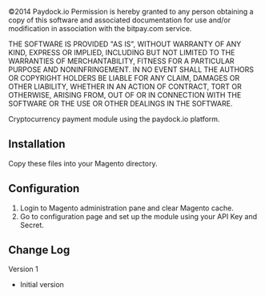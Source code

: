 ©2014 Paydock.io
Permission is hereby granted to any person obtaining a copy of this software
and associated documentation for use and/or modification in association with
the bitpay.com service.

THE SOFTWARE IS PROVIDED "AS IS", WITHOUT WARRANTY OF ANY KIND, EXPRESS OR
IMPLIED, INCLUDING BUT NOT LIMITED TO THE WARRANTIES OF MERCHANTABILITY,
FITNESS FOR A PARTICULAR PURPOSE AND NONINFRINGEMENT. IN NO EVENT SHALL THE
AUTHORS OR COPYRIGHT HOLDERS BE LIABLE FOR ANY CLAIM, DAMAGES OR OTHER
LIABILITY, WHETHER IN AN ACTION OF CONTRACT, TORT OR OTHERWISE, ARISING FROM,
OUT OF OR IN CONNECTION WITH THE SOFTWARE OR THE USE OR OTHER DEALINGS IN
THE SOFTWARE.

Cryptocurrency payment module using the paydock.io platform.

Installation
------------
Copy these files into your Magento directory.

Configuration
-------------
1. Login to Magento administration pane and clear Magento cache.
2. Go to configuration page and set up the module using your API Key and Secret.

Change Log
----------
Version 1
  - Initial version
